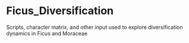 # Ficus_Diversification
Scripts, character matrix, and other input used to explore diversification dynamics in Ficus and Moraceae
